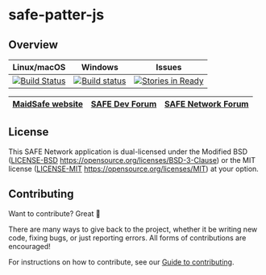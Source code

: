 # safe-patter-js

## Overview


|Linux/macOS|Windows|Issues|
|:--------:|:-----:|:----:|
|[![Build Status](https://travis-ci.com/maidsafe/safe-patter-js.svg?branch=master)](https://travis-ci.com/maidsafe/safe-patter-js)|[![Build status](https://ci.appveyor.com/api/projects/status/u2w8g9s58okjit9q/branch/master?svg=true)](https://ci.appveyor.com/project/MaidSafe-QA/safe-patter-js/branch/master)|[![Stories in Ready](https://badge.waffle.io/maidsafe/safe-patter-js.png?label=ready&title=Ready)](https://waffle.io/maidsafe/safe-patter-js)|      

| [MaidSafe website](https://maidsafe.net) | [SAFE Dev Forum](https://forum.safedev.org) | [SAFE Network Forum](https://safenetforum.org) |
|:-------:|:-------:|:-------:|

## License

This SAFE Network application is dual-licensed under the Modified BSD ([LICENSE-BSD](LICENSE-BSD) https://opensource.org/licenses/BSD-3-Clause) or the MIT license ([LICENSE-MIT](LICENSE-MIT) https://opensource.org/licenses/MIT) at your option.

## Contributing

Want to contribute? Great :tada:

There are many ways to give back to the project, whether it be writing new code, fixing bugs, or just reporting errors. All forms of contributions are encouraged!

For instructions on how to contribute, see our [Guide to contributing](https://github.com/maidsafe/QA/blob/master/CONTRIBUTING.md).
